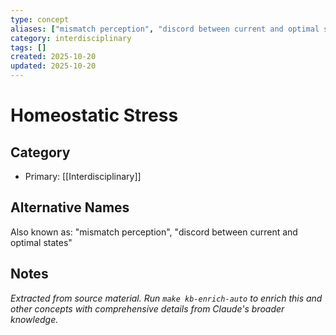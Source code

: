 ```yaml
---
type: concept
aliases: ["mismatch perception", "discord between current and optimal states"]
category: interdisciplinary
tags: []
created: 2025-10-20
updated: 2025-10-20
---
```


# Homeostatic Stress

## Category

- Primary: [[Interdisciplinary]]

## Alternative Names

Also known as: "mismatch perception", "discord between current and optimal states"

## Notes

*Extracted from source material. Run `make kb-enrich-auto` to enrich this and other concepts with comprehensive details from Claude's broader knowledge.*
